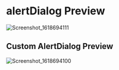 # alertDialog Preview

![Screenshot_1618694111](https://user-images.githubusercontent.com/61431856/115127109-9963ad00-9fdc-11eb-8bfa-e58eb804052b.png)

<h2> Custom AlertDialog Preview</h2>

![Screenshot_1618694100](https://user-images.githubusercontent.com/61431856/115127135-cca63c00-9fdc-11eb-812d-7f63fb012400.png)

